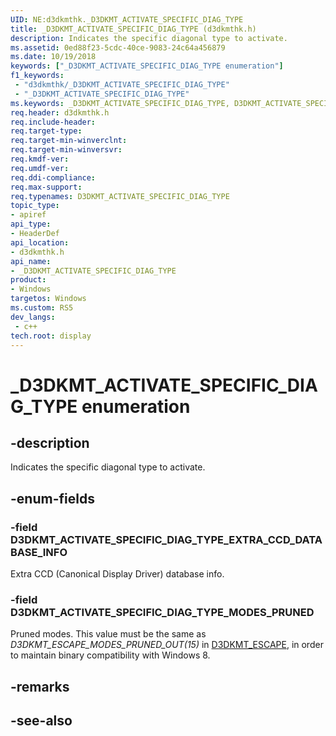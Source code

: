 ```yaml
---
UID: NE:d3dkmthk._D3DKMT_ACTIVATE_SPECIFIC_DIAG_TYPE
title: _D3DKMT_ACTIVATE_SPECIFIC_DIAG_TYPE (d3dkmthk.h)
description: Indicates the specific diagonal type to activate.
ms.assetid: 0ed88f23-5cdc-40ce-9083-24c64a456879
ms.date: 10/19/2018
keywords: ["_D3DKMT_ACTIVATE_SPECIFIC_DIAG_TYPE enumeration"]
f1_keywords:
 - "d3dkmthk/_D3DKMT_ACTIVATE_SPECIFIC_DIAG_TYPE"
 - "_D3DKMT_ACTIVATE_SPECIFIC_DIAG_TYPE"
ms.keywords: _D3DKMT_ACTIVATE_SPECIFIC_DIAG_TYPE, D3DKMT_ACTIVATE_SPECIFIC_DIAG_TYPE, 
req.header: d3dkmthk.h
req.include-header:
req.target-type:
req.target-min-winverclnt:
req.target-min-winversvr:
req.kmdf-ver:
req.umdf-ver:
req.ddi-compliance:
req.max-support:
req.typenames: D3DKMT_ACTIVATE_SPECIFIC_DIAG_TYPE
topic_type: 
- apiref
api_type: 
- HeaderDef
api_location: 
- d3dkmthk.h
api_name: 
- _D3DKMT_ACTIVATE_SPECIFIC_DIAG_TYPE
product:
- Windows
targetos: Windows
ms.custom: RS5
dev_langs:
 - c++
tech.root: display
---
```


# _D3DKMT_ACTIVATE_SPECIFIC_DIAG_TYPE enumeration

## -description

Indicates the specific diagonal type to activate.

## -enum-fields

### -field D3DKMT_ACTIVATE_SPECIFIC_DIAG_TYPE_EXTRA_CCD_DATABASE_INFO

Extra CCD (Canonical Display Driver) database info.

### -field D3DKMT_ACTIVATE_SPECIFIC_DIAG_TYPE_MODES_PRUNED 

Pruned modes. This value must be the same as *D3DKMT_ESCAPE_MODES_PRUNED_OUT(15)* in [D3DKMT_ESCAPE](../d3dkmthk/ns-d3dkmthk-_d3dkmt_escape.md), in order to maintain binary compatibility with Windows 8.

## -remarks

## -see-also
